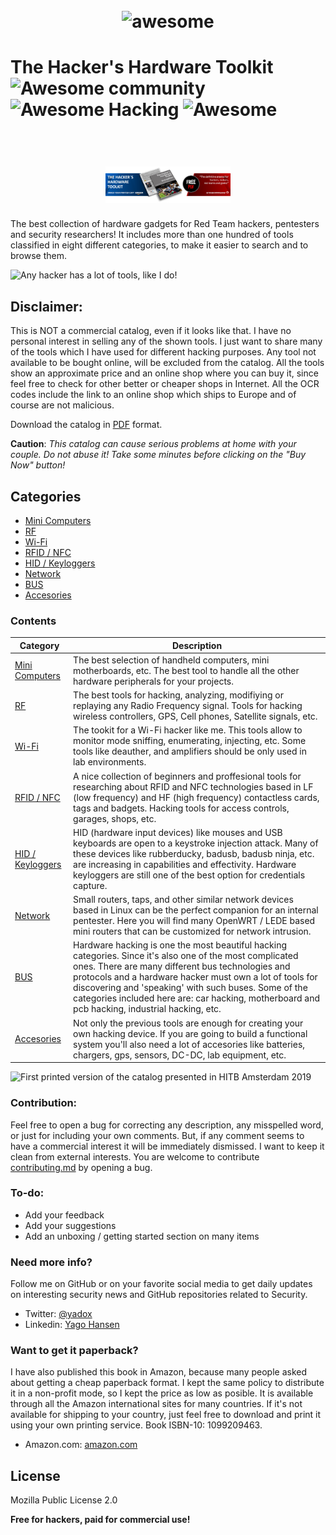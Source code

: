 <h1 align="center">
 	<br>
 	  <img width="200" src="https://cdn.rawgit.com/sindresorhus/awesome/master/media/logo.svg" alt="awesome">
  <br>
</h1>


# The Hacker's Hardware Toolkit  ![Awesome community](https://img.shields.io/badge/awesome-hacking-green.svg) ![Awesome Hacking](https://img.shields.io/badge/hardware-toolkit-red.svg) ![Awesome](https://cdn.rawgit.com/sindresorhus/awesome/d7305f38d29fed78fa85652e3a63e154dd8e8829/media/badge.svg)
<h1 align="center">
 	<br>
    <img width="200" src="./cover.png" alt="cover">
  <br>
</h1>

The best collection of hardware gadgets for Red Team hackers, pentesters and security researchers!
It  includes more than one hundred of tools classified in eight different categories, to make it easier to search and to browse them.

![Any hacker has a lot of tools, like I do!](https://pbs.twimg.com/media/D5Y2EBmXsAA8lnt?format=jpg&name=4096x4096)

<h2>Disclaimer:</h2>

This is NOT a commercial catalog, even if it looks like that. I have no personal interest in selling any of the shown tools. I just want to share many of the tools which I have used for different hacking purposes. Any tool not available to be bought online, will be excluded from the catalog. All the tools show an approximate price and an online shop where you can buy it, since feel free to check for other better or cheaper shops in Internet. All the OCR codes include the link to an online shop which ships to Europe and of course are not malicious.

Download the catalog in [PDF](https://github.com/yadox666/The-Hackers-Hardware-Toolkit/blob/master/TheHackersHardwareToolkit.pdf) format.

**Caution**: *This catalog can cause serious problems at home with your couple. Do not abuse it! Take some minutes before clicking on the "Buy Now" button!*


## Categories
 * [Mini Computers](#mini-computers)
 * [RF](#rf-hacking)
 * [Wi-Fi](#wi-fi)
 * [RFID / NFC](#rfid-nfc)
 * [HID / Keyloggers](#hid-keylog)
 * [Network](#network)
 * [BUS](#bus-hacking)
 * [Accesories](#accesories)

### Contents
Category  |  Description
----  |  ----
[Mini Computers](https://github.com/yadox666/The-Hackers-Hardware-Toolkit/) | The best selection of handheld computers, mini motherboards, etc. The best tool to handle all the other hardware peripherals for your projects.
[RF](https://github.com/yadox666/The-Hackers-Hardware-Toolkit/) | The best tools for hacking, analyzing, modifiying or replaying any Radio Frequency signal. Tools for hacking wireless controllers, GPS, Cell phones, Satellite signals, etc.
[Wi-Fi](https://github.com/yadox666/The-Hackers-Hardware-Toolkit/) | The tookit for a Wi-Fi hacker like me. This tools allow to monitor mode sniffing, enumerating, injecting, etc. Some tools like deauther, and amplifiers should be only used in lab environments.
[RFID / NFC](https://github.com/yadox666/The-Hackers-Hardware-Toolkit/) | A nice collection of beginners and proffesional tools for researching about RFID and NFC technologies based in LF (low frequency) and HF (high frequency) contactless cards, tags and badgets. Hacking tools for access controls, garages, shops, etc.
[HID / Keyloggers](https://github.com/yadox666/The-Hackers-Hardware-Toolkit/) | HID (hardware input devices) like mouses and USB keyboards are open to a keystroke injection attack. Many of these devices like rubberducky, badusb, badusb ninja, etc. are increasing in capabilities and effectivity. Hardware keyloggers are still one of the best option for credentials capture.
[Network](https://github.com/yadox666/The-Hackers-Hardware-Toolkit/) | Small routers, taps, and other similar network devices based in Linux can be the perfect companion for an internal pentester. Here you will find many OpenWRT / LEDE based mini routers that can be customized for network intrusion.
[BUS](https://github.com/yadox666/The-Hackers-Hardware-Toolkit/) | Hardware hacking is one the most beautiful hacking categories. Since it's also one of the most complicated ones. There are many different bus technologies and protocols and a hardware hacker must own a lot of tools for discovering and 'speaking' with such buses. Some of the categories included here are: car hacking, motherboard and pcb hacking, industrial hacking, etc.
[Accesories](https://github.com/yadox666/The-Hackers-Hardware-Toolkit/) |   Not only the previous tools are enough for creating your own hacking device. If you are going to build a functional system you'll also need a lot of accesories like batteries, chargers, gps, sensors, DC-DC, lab equipment, etc.

![First printed version of the catalog presented in HITB Amsterdam 2019](https://pbs.twimg.com/media/D5eKoHnXkAEfIfL?format=jpg&name=large)

### Contribution:
Feel free to open a bug for correcting any description, any misspelled word, or just for including your own comments. But, if any comment seems to have a commercial interest it will be immediately dismissed. I want to keep it clean from external interests. You are welcome to contribute [contributing.md](https://github.com/yadox666/The-Hackers-Hardware-Toolkit/blob/master/contributing.md#contribution-guidelines) by opening a bug. 

### To-do:
 - Add your feedback
 - Add your suggestions
 - Add an unboxing / getting started section on many items

### Need more info?

Follow me on GitHub or on your favorite social media to get daily updates on interesting security news and GitHub repositories related to Security.

 - Twitter: [@yadox](https://twitter.com/yadox)
 - Linkedin: [Yago Hansen](https://www.linkedin.com/in/yadox/)

### Want to get it paperback?

I have also published this book in Amazon, because many people asked about getting a cheap paperback format. I kept the same policy to distribute it in a non-profit mode, so I kept the price as low as posible. It is available through all the Amazon international sites for many countries. If it's not available for shipping to your country, just feel free to download and print it using your own printing service. Book ISBN-10: 1099209463.

 - Amazon.com: [amazon.com](https://amzn.com/1099209463)

License
----

Mozilla Public License 2.0 

**Free for hackers, paid for commercial use!**

